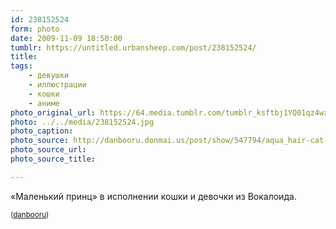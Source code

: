 ```yaml
---
id: 238152524
form: photo
date: 2009-11-09 18:50:00
tumblr: https://untitled.urbansheep.com/post/238152524/
title:
tags:
    - девушки
    - иллюстрации
    - кошки
    - аниме
photo_original_url: https://64.media.tumblr.com/tumblr_ksftbj1YQ01qz4wzio1_1280.jpg
photo: ../../media/238152524.jpg
photo_caption:
photo_source: http://danbooru.donmai.us/post/show/547794/aqua_hair-cat-eyes_closed-hatsune_miku-headphones-
photo_source_url:
photo_source_title:

---
```


<p>«Маленький принц» в исполнении кошки и девочки из Вокалоида.</p>

<p><small>(<a href="http://danbooru.donmai.us/post/show/547794/aqua_hair-cat-eyes_closed-hatsune_miku-headphones-">danbooru</a>)</small></p>
